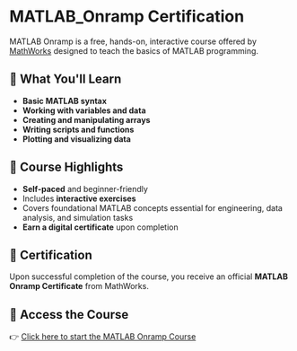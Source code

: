 # MATLAB_Onramp Certification


MATLAB Onramp is a free, hands-on, interactive course offered by [MathWorks](https://www.mathworks.com/) designed to teach the basics of MATLAB programming.

## 🧠 What You'll Learn
- **Basic MATLAB syntax**
- **Working with variables and data**
- **Creating and manipulating arrays**
- **Writing scripts and functions**
- **Plotting and visualizing data**

## 🎯 Course Highlights
- **Self-paced** and beginner-friendly
- Includes **interactive exercises**
- Covers foundational MATLAB concepts essential for engineering, data analysis, and simulation tasks
- **Earn a digital certificate** upon completion

## 📜 Certification
Upon successful completion of the course, you receive an official **MATLAB Onramp Certificate** from MathWorks.

## 🔗 Access the Course
👉 [Click here to start the MATLAB Onramp Course](https://matlabacademy.mathworks.com/details/matlab-onramp/getting-started)

